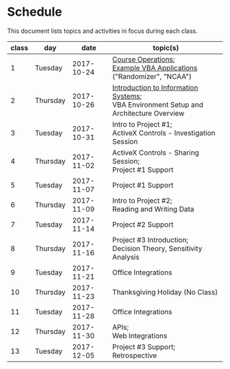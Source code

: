 # Schedule

This document lists topics and activities in focus during each class.

class | day | date | topic(s)
--- | --- | --- | ---
1 | Tuesday | 2017-10-24 | [Course Operations](/README.md); <br> [Example VBA Applications](https://campus.georgetown.edu/webapps/blackboard/content/listContentEditable.jsp?content_id=_4454518_1&course_id=_745457_1) ("Randomizer", "NCAA")
2 | Thursday | 2017-10-26 | [Introduction to Information Systems](/notes/information-systems/overview.md); <br> VBA  Environment Setup and Architecture Overview
3 | Tuesday | 2017-10-31 | Intro to Project #1; <br> ActiveX Controls - Investigation Session
4 | Thursday | 2017-11-02 | ActiveX Controls - Sharing Session; <br> Project #1 Support
5 | Tuesday | 2017-11-07 | Project #1 Support
6 | Thursday | 2017-11-09 | Intro to Project #2; <br> Reading and Writing Data
7 | Tuesday | 2017-11-14 | Project #2 Support
8 | Thursday | 2017-11-16 | Project #3 Introduction; <br> Decision Theory, Sensitivity Analysis
9 | Tuesday | 2017-11-21 | Office Integrations
10 | Thursday | 2017-11-23 | Thanksgiving Holiday (No Class)
11 | Tuesday | 2017-11-28 | Office Integrations
12 | Thursday | 2017-11-30 | APIs; <br> Web Integrations
13 | Tuesday | 2017-12-05 | Project #3 Support; <br> Retrospective
